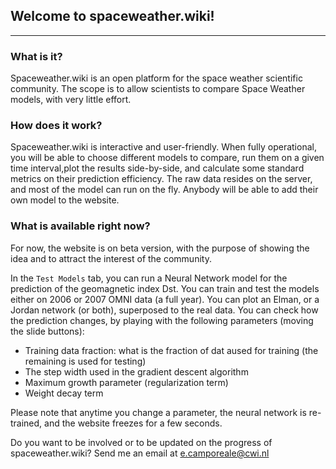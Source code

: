 ## Welcome to spaceweather.wiki!
---

### What is it?
Spaceweather.wiki is an open platform for the space weather scientific community.
The scope is to allow scientists to compare Space Weather models, with very little effort.

### How does it work?
Spaceweather.wiki is interactive and user-friendly.
When fully operational, you will be able to choose different models to compare, run them on a given time interval,plot the results side-by-side, and calculate some standard metrics on their prediction efficiency.
The raw data resides on the server, and most of the model can run on the fly. Anybody will be able to add their own model to the website.

### What is available right now?
For now, the website is on beta version, with the purpose of showing the idea and to attract the interest of the community.

In the `Test Models` tab, you can run a Neural Network model for the prediction of the geomagnetic index Dst.
You can train and test the models either on 2006 or 2007 OMNI data (a full year). You can plot an Elman, or a Jordan network (or both), superposed to the real data. You can check how the prediction changes, by playing with the following parameters (moving the slide buttons):
 * Training data fraction: what is the fraction of dat aused for training (the remaining is used for testing)
 * The step width used in the gradient descent algorithm
 * Maximum growth parameter (regularization term)
 * Weight decay term

Please note that anytime you change a parameter, the neural network is re-trained, and the website freezes for a few seconds.

Do you want to be involved or to be updated on the progress of spaceweather.wiki?
Send me an email at e.camporeale@cwi.nl
